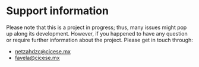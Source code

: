 # Support information

Please note that this is a project in progress; thus, many issues might pop up along its development. However, if you happened to have any question or require further information about the project. Please get in touch through:

* [netzahdzc@cicese.mx](mailto:netzahdzc@cicese.mx)
* [favela@cicese.mx](mailto:favela@cicese.mx)
